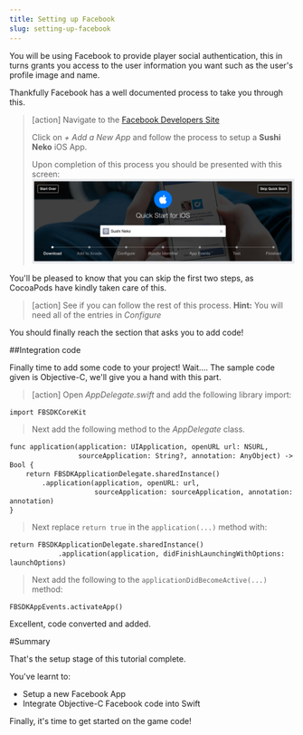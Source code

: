 ```yaml
---
title: Setting up Facebook
slug: setting-up-facebook
---
```


You will be using Facebook to provide player social authentication, this in turns grants you access to the user information you want such as the user's profile image and name.

Thankfully Facebook has a well documented process to take you through this.

> [action]
> Navigate to the [Facebook Developers Site](https://developers.facebook.com/apps/)
>
> Click on *+ Add a New App* and follow the process to setup a **Sushi Neko** iOS App.
>
> Upon completion of this process you should be presented with this screen:
> ![iOS QuickStart](../Tutorial-Images/ios_quickstart.png)

You'll be pleased to know that you can skip the first two steps, as CocoaPods have kindly taken care of this.

> [action]
> See if you can follow the rest of this process.
> **Hint:** You will need all of the entries in *Configure*

You should finally reach the section that asks you to add code!

##Integration code

Finally time to add some code to your project! Wait.... The sample code given is Objective-C, we'll give you a hand with this part.

> [action]
> Open *AppDelegate.swift* and add the following library import:
>
```
import FBSDKCoreKit
```
>
> Next add the following method to the *AppDelegate* class.
>
```
func application(application: UIApplication, openURL url: NSURL,
                 sourceApplication: String?, annotation: AnyObject) -> Bool {
    return FBSDKApplicationDelegate.sharedInstance()
        .application(application, openURL: url,
                     sourceApplication: sourceApplication, annotation: annotation)
}
```
>
> Next replace `return true` in the `application(...)` method with:
>
```
return FBSDKApplicationDelegate.sharedInstance()
            .application(application, didFinishLaunchingWithOptions: launchOptions)
```
>
> Next add the following to the `applicationDidBecomeActive(...)` method:
>
```
FBSDKAppEvents.activateApp()
```
>
>

Excellent, code converted and added.

#Summary

That's the setup stage of this tutorial complete.

You've learnt to:

- Setup a new Facebook App
- Integrate Objective-C Facebook code into Swift

Finally, it's time to get started on the game code!
